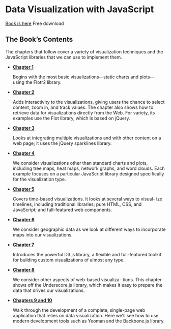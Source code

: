 # Data Visualization with JavaScript

[Book is here](http://it-ebooks.info/book/6010/) Free download

## The Book’s Contents

The chapters that follow cover a variety of visualization techniques and the JavaScript libraries that we can use to implement them.

* [**Chapter 1**](https://github.com/byam/Programming-Notes/blob/master/js-note/DataVisual/ch1.mdown)

    Begins with the most basic visualizations—static charts and plots—using the Flotr2 library.

* [**Chapter 2**](https://github.com/byam/Programming-Notes/blob/master/js-note/DataVisual/ch2.mdown)

    Adds interactivity to the visualizations, giving users the chance to select content, zoom in, and track values. The chapter also shows how to retrieve data for visualizations directly from the Web. For variety, its examples use the Flot library, which is based on jQuery.

* [**Chapter 3**](https://github.com/byam/Programming-Notes/blob/master/js-note/DataVisual/ch3.mdown)

    Looks at integrating multiple visualizations and with other content on a web page; it uses the jQuery sparklines library.

* [**Chapter 4**](https://github.com/byam/Programming-Notes/blob/master/js-note/DataVisual/ch4.mdown)

    We consider visualizations other than standard charts and plots, including tree maps, heat maps, network graphs, and word clouds. Each example focuses on a particular JavaScript library designed specifically for the visualization type.

* [**Chapter 5**](https://github.com/byam/Programming-Notes/blob/master/js-note/DataVisual/ch5.mdown)

    Covers time-based visualizations. It looks at several ways to visual- ize timelines, including traditional libraries; pure HTML, CSS, and JavaScript; and full-featured web components.

* [**Chapter 6**](https://github.com/byam/Programming-Notes/blob/master/js-note/DataVisual/ch6.mdown)

    We consider geographic data as we look at different ways to incorporate maps into our visualizations.

* [**Chapter 7**](https://github.com/byam/Programming-Notes/blob/master/js-note/DataVisual/ch7.mdown)

    Introduces the powerful D3.js library, a flexible and full-featured toolkit for building custom visualizations of almost any type.

* [**Chapter 8**](https://github.com/byam/Programming-Notes/blob/master/js-note/DataVisual/ch8.mdown)

    We consider other aspects of web-based visualiza- tions. This chapter shows off the Underscore.js library, which makes it easy to prepare the data that drives our visualizations.

* [**Chapters 9 and 10**](https://github.com/byam/Programming-Notes/blob/master/js-note/DataVisual/ch9.mdown)

    Walk through the development of a complete, single-page web application that relies on data visualization. Here we’ll see how to use modern development tools such as Yeoman and the Backbone.js library.